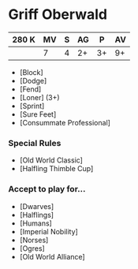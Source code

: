 # Griff Oberwald
| 280 K  | MV | S | AG | P | AV |
| --- | --- | --- | --- | --- | --- |
| | 7 | 4 | 2+ | 3+ | 9+ |

* [Block]
* [Dodge]
* [Fend]
* [Loner] (3+)
* [Sprint]
* [Sure Feet]
* [Consummate Professional]

### Special Rules
* [Old World Classic]
* [Halfling Thimble Cup]

### Accept to play for...
* [Dwarves]
* [Halflings]
* [Humans]
* [Imperial Nobility]
* [Norses]
* [Ogres]
* [Old World Alliance]
